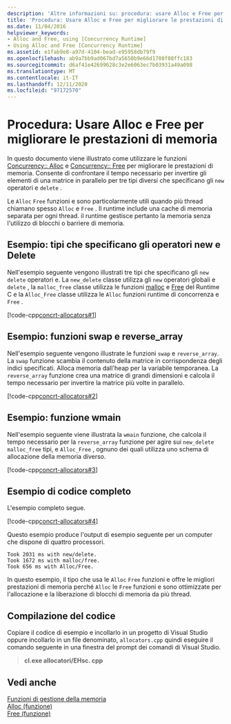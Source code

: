 ```yaml
---
description: 'Altre informazioni su: procedura: usare Alloc e Free per migliorare le prestazioni di memoria'
title: 'Procedura: Usare Alloc e Free per migliorare le prestazioni di memoria'
ms.date: 11/04/2016
helpviewer_keywords:
- Alloc and Free, using [Concurrency Runtime]
- Using Alloc and Free [Concurrency Runtime]
ms.assetid: e1fab9e8-a97d-4104-bead-e95958db79f9
ms.openlocfilehash: ab9a7bb9ad067bd7a5650b9e66d1708f08ffc183
ms.sourcegitcommit: d6af41e42699628c3e2e6063ec7b03931a49a098
ms.translationtype: MT
ms.contentlocale: it-IT
ms.lasthandoff: 12/11/2020
ms.locfileid: "97172570"
---
```

# <a name="how-to-use-alloc-and-free-to-improve-memory-performance"></a>Procedura: Usare Alloc e Free per migliorare le prestazioni di memoria

In questo documento viene illustrato come utilizzare le funzioni [Concurrency:: Alloc](reference/concurrency-namespace-functions.md#alloc) e [Concurrency:: Free](reference/concurrency-namespace-functions.md#free) per migliorare le prestazioni di memoria. Consente di confrontare il tempo necessario per invertire gli elementi di una matrice in parallelo per tre tipi diversi che specificano gli `new` operatori e `delete` .

Le `Alloc` `Free` funzioni e sono particolarmente utili quando più thread chiamano spesso `Alloc` e `Free` . Il runtime include una cache di memoria separata per ogni thread. il runtime gestisce pertanto la memoria senza l'utilizzo di blocchi o barriere di memoria.

## <a name="example-types-that-specify-new-and-delete-operators"></a>Esempio: tipi che specificano gli operatori new e Delete

Nell'esempio seguente vengono illustrati tre tipi che specificano gli `new` `delete` operatori e. La `new_delete` classe utilizza gli `new` operatori globali e `delete` , la `malloc_free` classe utilizza le funzioni [malloc](../../c-runtime-library/reference/malloc.md) e [Free](../../c-runtime-library/reference/free.md) del Runtime C e la `Alloc_Free` classe utilizza le `Alloc` funzioni runtime di concorrenza e `Free` .

[!code-cpp[concrt-allocators#1](../../parallel/concrt/codesnippet/cpp/how-to-use-alloc-and-free-to-improve-memory-performance_1.cpp)]

## <a name="example-swap-and-reverse_array-functions"></a>Esempio: funzioni swap e reverse_array

Nell'esempio seguente vengono illustrate le funzioni `swap` e `reverse_array`. La `swap` funzione scambia il contenuto della matrice in corrispondenza degli indici specificati. Alloca memoria dall'heap per la variabile temporanea. La `reverse_array` funzione crea una matrice di grandi dimensioni e calcola il tempo necessario per invertire la matrice più volte in parallelo.

[!code-cpp[concrt-allocators#2](../../parallel/concrt/codesnippet/cpp/how-to-use-alloc-and-free-to-improve-memory-performance_2.cpp)]

## <a name="example-wmain-function"></a>Esempio: funzione wmain

Nell'esempio seguente viene illustrata la `wmain` funzione, che calcola il tempo necessario per la `reverse_array` funzione per agire sui `new_delete` `malloc_free` tipi, e `Alloc_Free` , ognuno dei quali utilizza uno schema di allocazione della memoria diverso.

[!code-cpp[concrt-allocators#3](../../parallel/concrt/codesnippet/cpp/how-to-use-alloc-and-free-to-improve-memory-performance_3.cpp)]

## <a name="complete-code-example"></a>Esempio di codice completo

L'esempio completo segue.

[!code-cpp[concrt-allocators#4](../../parallel/concrt/codesnippet/cpp/how-to-use-alloc-and-free-to-improve-memory-performance_4.cpp)]

Questo esempio produce l'output di esempio seguente per un computer che dispone di quattro processori.

```Output
Took 2031 ms with new/delete.
Took 1672 ms with malloc/free.
Took 656 ms with Alloc/Free.
```

In questo esempio, il tipo che usa le `Alloc` `Free` funzioni e offre le migliori prestazioni di memoria perché `Alloc` le `Free` funzioni e sono ottimizzate per l'allocazione e la liberazione di blocchi di memoria da più thread.

## <a name="compiling-the-code"></a>Compilazione del codice

Copiare il codice di esempio e incollarlo in un progetto di Visual Studio oppure incollarlo in un file denominato, `allocators.cpp` quindi eseguire il comando seguente in una finestra del prompt dei comandi di Visual Studio.

> **cl.exe allocatori/EHsc. cpp**

## <a name="see-also"></a>Vedi anche

[Funzioni di gestione della memoria](../../parallel/concrt/memory-management-functions.md)<br/>
[Alloc (funzione)](reference/concurrency-namespace-functions.md#alloc)<br/>
[Free (funzione)](reference/concurrency-namespace-functions.md#free)
